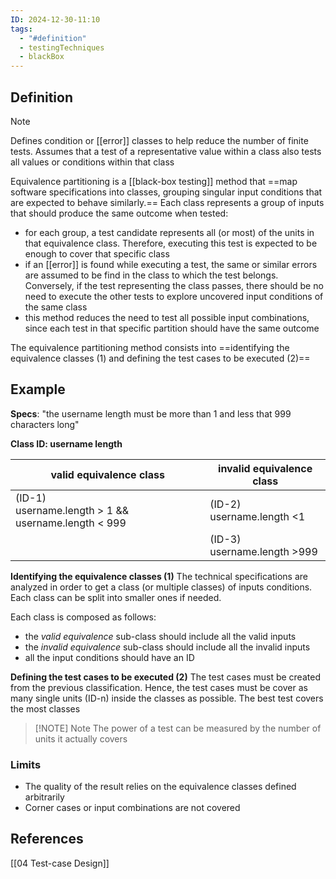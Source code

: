 ```yaml
---
ID: 2024-12-30-11:10
tags:
  - "#definition"
  - testingTechniques
  - blackBox
---
```

## Definition

> [!NOTE]
> Defines condition or [[error]] classes to help reduce the number of finite tests. Assumes that a test of a representative value within a class also tests all values or conditions within that class

Equivalence partitioning is a [[black-box testing]] method that ==map software specifications into classes, grouping singular input conditions that are expected to behave similarly.==
Each class represents a group of inputs that should produce the same outcome when tested:
- for each group, a test candidate represents all (or most) of the units in that equivalence class. Therefore, executing this test is expected to be enough to cover that specific class
- if an [[error]] is found while executing a test, the same or similar errors are assumed to be find in the class to which the test belongs. Conversely, if the test representing the class passes, there should be no need to execute the other tests to explore uncovered input conditions of the same class
- this method reduces the need to test all possible input combinations, since each test in that specific partition should have the same outcome

The equivalence partitioning method consists into ==identifying the equivalence classes (1) and defining the test cases to be executed (2)==

## Example

**Specs**: "the username length must be more than 1 and less that 999 characters long"

**Class ID: username length**

| valid equivalence class                                  | invalid equivalence class      |
| -------------------------------------------------------- | ------------------------------ |
| (ID-1)  <br>username.length > 1 && username.length < 999 | (ID-2)<br>username.length <1   |
|                                                          | (ID-3)<br>username.length >999 |

**Identifying the equivalence classes (1)**
The technical specifications are analyzed in order to get a class (or multiple classes) of inputs conditions. Each class can be split into smaller ones if needed.

Each class is composed as follows:
- the *valid equivalence* sub-class should include all the valid inputs
- the *invalid equivalence* sub-class should include all the invalid inputs
- all the input conditions should have an ID

**Defining the test cases to be executed (2)**
The test cases must be created from the previous classification. Hence, the test cases must be cover as many single units (ID-n) inside the classes as possible. The best test covers the most classes

> [!NOTE] Note
> The power of a test can be measured by the number of units it actually covers

### Limits

- The quality of the result relies on the equivalence classes defined arbitrarily
- Corner cases or input combinations are not covered

## References
[[04 Test-case Design]]